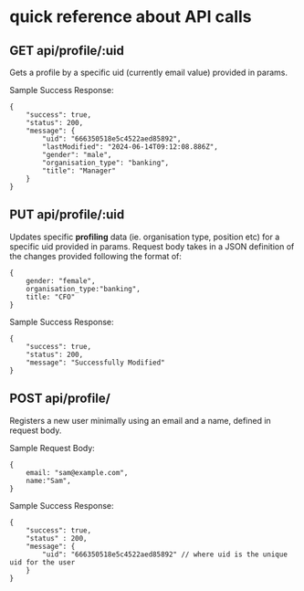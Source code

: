 # quick reference about API calls

## GET api/profile/:uid
Gets a profile by a specific uid (currently email value) provided in params.

Sample Success Response:
```
{
	"success": true,
	"status": 200,
	"message": {
		"uid": "666350518e5c4522aed85892",
		"lastModified": "2024-06-14T09:12:08.886Z",
		"gender": "male",
		"organisation_type": "banking",
		"title": "Manager"
	}
}
```

## PUT api/profile/:uid
Updates specific **profiling** data (ie. organisation type, position etc) for a specific uid provided in params. Request body takes in a JSON definition of the changes provided following the format of:

```
{
    gender: "female",
    organisation_type:"banking",
    title: "CFO"
}
```
Sample Success Response:
```
{
	"success": true,
	"status": 200,
	"message": "Successfully Modified"
}
```

## POST api/profile/
Registers a new user minimally using an email and a name, defined in request body. 

Sample Request Body:
```
{
    email: "sam@example.com",
    name:"Sam",
}
```
Sample Success Response:
```
{
    "success": true,
    "status" : 200,
    "message": {
        "uid": "666350518e5c4522aed85892" // where uid is the unique uid for the user
    }
}
```